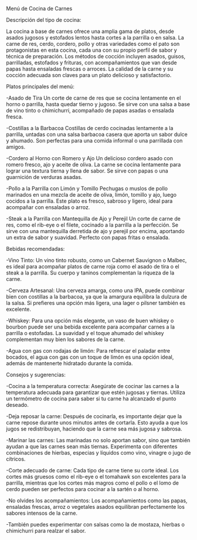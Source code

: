 Menú de Cocina de Carnes

Descripción del tipo de cocina:

La cocina a base de carnes ofrece una amplia gama de platos, desde asados jugosos y estofados lentos hasta cortes a la parrilla o en salsa. La carne de res, cerdo, cordero, pollo y otras variedades como el pato son protagonistas en esta cocina, cada una con su propio perfil de sabor y técnica de preparación. Los métodos de cocción incluyen asados, guisos, parrilladas, estofados y frituras, con acompañamientos que van desde papas hasta ensaladas frescas o arroces. La calidad de la carne y su cocción adecuada son claves para un plato delicioso y satisfactorio.

Platos principales del menú:

-Asado de Tira
Un corte de carne de res que se cocina lentamente en el horno o parrilla, hasta quedar tierno y jugoso. Se sirve con una salsa a base de vino tinto o chimichurri, acompañado de papas asadas o ensalada fresca.

-Costillas a la Barbacoa
Costillas de cerdo cocinadas lentamente a la parrilla, untadas con una salsa barbacoa casera que aporta un sabor dulce y ahumado. Son perfectas para una comida informal o una parrillada con amigos.

-Cordero al Horno con Romero y Ajo
Un delicioso cordero asado con romero fresco, ajo y aceite de oliva. La carne se cocina lentamente para lograr una textura tierna y llena de sabor. Se sirve con papas o una guarnición de verduras asadas.

-Pollo a la Parrilla con Limón y Tomillo
Pechugas o muslos de pollo marinados en una mezcla de aceite de oliva, limón, tomillo y ajo, luego cocidos a la parrilla. Este plato es fresco, sabroso y ligero, ideal para acompañar con ensaladas o arroz.

-Steak a la Parrilla con Mantequilla de Ajo y Perejil
Un corte de carne de res, como el rib-eye o el filete, cocinado a la parrilla a la perfección. Se sirve con una mantequilla derretida de ajo y perejil por encima, aportando un extra de sabor y suavidad. Perfecto con papas fritas o ensalada.

Bebidas recomendadas:

-Vino Tinto: Un vino tinto robusto, como un Cabernet Sauvignon o Malbec, es ideal para acompañar platos de carne roja como el asado de tira o el steak a la parrilla. Su cuerpo y taninos complementan la riqueza de la carne.

-Cerveza Artesanal: Una cerveza amarga, como una IPA, puede combinar bien con costillas a la barbacoa, ya que la amargura equilibra la dulzura de la salsa. Si prefieres una opción más ligera, una lager o pilsner también es excelente.

-Whiskey: Para una opción más elegante, un vaso de buen whiskey o bourbon puede ser una bebida excelente para acompañar carnes a la parrilla o estofadas. La suavidad y el toque ahumado del whiskey complementan muy bien los sabores de la carne.

-Agua con gas con rodajas de limón: Para refrescar el paladar entre bocados, el agua con gas con un toque de limón es una opción ideal, además de mantenerte hidratado durante la comida.

Consejos y sugerencias:

-Cocina a la temperatura correcta: Asegúrate de cocinar las carnes a la temperatura adecuada para garantizar que estén jugosas y tiernas. Utiliza un termómetro de cocina para saber si tu carne ha alcanzado el punto deseado.

-Deja reposar la carne: Después de cocinarla, es importante dejar que la carne repose durante unos minutos antes de cortarla. Esto ayuda a que los jugos se redistribuyan, haciendo que la carne sea más jugosa y sabrosa.

-Marinar las carnes: Las marinadas no solo aportan sabor, sino que también ayudan a que las carnes sean más tiernas. Experimenta con diferentes combinaciones de hierbas, especias y líquidos como vino, vinagre o jugo de cítricos.

-Corte adecuado de carne: Cada tipo de carne tiene su corte ideal. Los cortes más gruesos como el rib-eye o el tomahawk son excelentes para la parrilla, mientras que los cortes más magros como el pollo o el lomo de cerdo pueden ser perfectos para cocinar a la sartén o al horno.

-No olvides los acompañamientos: Los acompañamientos como las papas, ensaladas frescas, arroz o vegetales asados equilibran perfectamente los sabores intensos de la carne. 

-También puedes experimentar con salsas como la de mostaza, hierbas o chimichurri para realzar el sabor.
